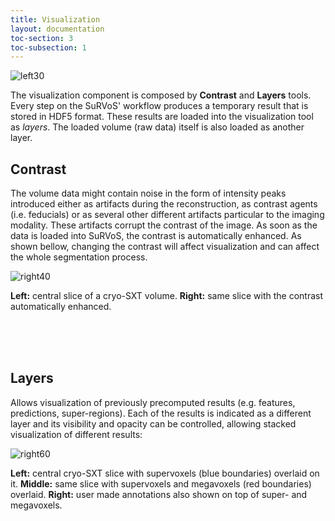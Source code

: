 ```yaml
---
title: Visualization
layout: documentation
toc-section: 3
toc-subsection: 1
---
```


![left30]({{site.baseurl}}/images/components/visualization/visualization.png)

The visualization component is composed by **Contrast** and **Layers** tools. Every step on the SuRVoS' workflow produces a temporary result that is stored in HDF5 format. These results are loaded into the visualization tool as *layers*. The loaded volume (raw data) itself is also loaded as another layer.

## Contrast

The volume data might contain noise in the form of intensity peaks introduced either as artifacts during the reconstruction, as contrast agents (i.e. feducials) or as several other different artifacts particular to the imaging modality. These artifacts corrupt the contrast of the image. As soon as the data is loaded into SuRVoS, the contrast is automatically enhanced. As shown bellow, changing the contrast will affect visualization and can affect the whole segmentation process.

![right40]({{site.baseurl}}/images/components/visualization/contrast.png)

**Left:** central slice of a cryo-SXT volume. **Right:** same slice with the contrast automatically enhanced.

<br/><br/><br/>

## Layers

Allows visualization of previously precomputed results (e.g. features, predictions, super-regions). Each of the results is indicated as a different layer and its visibility and opacity can be controlled, allowing stacked visualization of different results:

![right60]({{site.baseurl}}/images/components/visualization/layers.png)

**Left:** central cryo-SXT slice with supervoxels (blue boundaries) overlaid on it. **Middle:** same slice with supervoxels and megavoxels (red boundaries) overlaid. **Right:** user made annotations also shown on top of super- and megavoxels.
